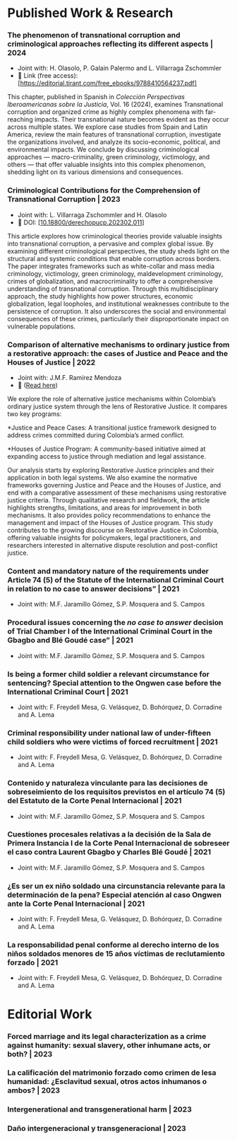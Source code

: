 # Published Work & Research
### The phenomenon of transnational corruption and criminological approaches reflecting its different aspects | 2024
  * Joint with: H. Olasolo, P. Galain Palermo and L. Villarraga Zschommler
  * 🔗 Link (free access): [https://editorial.tirant.com/free_ebooks/9788410564237.pdf]

This chapter, published in Spanish in _Colección Perspectivas Iberoamericanas sobre la Justicia_, Vol. 16 (2024), examines Transnational corruption and organized crime as highly complex phenomena with far-reaching impacts. Their transnational nature becomes evident as they occur across multiple states. We explore case studies from Spain and Latin America, review the main features of transnational corruption, investigate the organizations involved, and analyze its socio-economic, political, and environmental impacts. We conclude by discussing criminological approaches — macro-criminality, green criminology, victimology, and others — that offer valuable insights into this complex phenomenon, shedding light on its various dimensions and consequences.


### Criminological Contributions for the Comprehension of Transnational Corruption | 2023
  * Joint with: L. Villarraga Zschommler and H. Olasolo
  * 🔗 DOI: [[10.18800/derechopucp.202302.011](https://doi.org/10.18800/derechopucp.202302.011)]

This article explores how criminological theories provide valuable insights into transnational corruption, a pervasive and complex global issue. By examining different criminological perspectives, the study sheds light on the structural and systemic conditions that enable corruption across borders. The paper integrates frameworks such as white-collar and mass media criminology, victimology, green criminology, maldevelopment criminology, crimes of globalization, and macrocriminality to offer a comprehensive understanding of transnational corruption.
Through this multidisciplinary approach, the study highlights how power structures, economic globalization, legal loopholes, and institutional weaknesses contribute to the persistence of corruption. It also underscores the social and environmental consequences of these crimes, particularly their disproportionate impact on vulnerable populations.

### Comparison of alternative mechanisms to ordinary justice from a restorative approach: the cases of Justice and Peace and the Houses of Justice | 2022
  * Joint with: J.M.F. Ramírez Mendoza
  * 🔗 ([Read here](https://doctrinadistrital.com/ojs2/index.php/RevistaDoctrinaDistrital/article/view/55))

We explore the role of alternative justice mechanisms within Colombia’s ordinary justice system through the lens of Restorative Justice. It compares two key programs:

*Justice and Peace Cases: A transitional justice framework designed to address crimes committed during Colombia’s armed conflict.

*Houses of Justice Program: A community-based initiative aimed at expanding access to justice through mediation and legal assistance.

Our analysis starts by exploring Restorative Justice principles and their application in both legal systems. We also examine the normative frameworks governing Justice and Peace and the Houses of Justice, and end with a comparative assessment of these mechanisms using restorative justice criteria.
Through qualitative research and fieldwork, the article highlights strengths, limitations, and areas for improvement in both mechanisms. It also provides policy recommendations to enhance the management and impact of the Houses of Justice program. This study contributes to the growing discourse on Restorative Justice in Colombia, offering valuable insights for policymakers, legal practitioners, and researchers interested in alternative dispute resolution and post-conflict justice.

### Content and mandatory nature of the requirements under Article 74 (5) of the Statute of the International Criminal Court in relation to no case to answer decisions” | 2021
  * Joint with: M.F. Jaramillo Gómez, S.P. Mosquera and S. Campos 


### Procedural issues concerning the _no case to answer_ decision of Trial Chamber I of the International Criminal Court in the Gbagbo and Blé Goudé case”  | 2021
  * Joint with: M.F. Jaramillo Gómez, S.P. Mosquera and S. Campos


### Is being a former child soldier a relevant circumstance for sentencing? Special attention to the Ongwen case before the International Criminal Court | 2021
  * Joint with: F. Freydell Mesa, G. Velásquez, D. Bohórquez, D. Corradine and A. Lema 


### Criminal responsibility under national law of under-fifteen child soldiers who were victims of forced recruitment | 2021
  * Joint with: F. Freydell Mesa, G. Velásquez, D. Bohórquez, D. Corradine and A. Lema 

### Contenido y naturaleza vinculante para las decisiones de sobreseimiento de los requisitos previstos en el artículo 74 (5) del Estatuto de la Corte Penal Internacional | 2021
  * Joint with: M.F. Jaramillo Gómez, S.P. Mosquera and S. Campos 


### Cuestiones procesales relativas a la decisión de la Sala de Primera Instancia I de la Corte Penal Internacional de sobreseer el caso contra Laurent Gbagbo y Charles Blé Goudé | 2021
  * Joint with: M.F. Jaramillo Gómez, S.P. Mosquera and S. Campos 

### ¿Es ser un ex niño soldado una circunstancia relevante para la determinación de la pena? Especial atención al caso Ongwen ante la Corte Penal Internacional | 2021
 * Joint with: F. Freydell Mesa, G. Velásquez, D. Bohórquez, D. Corradine and A. Lema 

### La responsabilidad penal conforme al derecho interno de los niños soldados menores de 15 años víctimas de reclutamiento forzado | 2021
 * Joint with: F. Freydell Mesa, G. Velásquez, D. Bohórquez, D. Corradine and A. Lema


# Editorial Work 
### Forced marriage and its legal characterization as a crime against humanity: sexual slavery, other inhumane acts, or both? | 2023
 

### La calificación del matrimonio forzado como crimen de lesa humanidad: ¿Esclavitud sexual, otros actos inhumanos o ambos? | 2023

### Intergenerational and transgenerational harm | 2023

### Daño intergeneracional y transgeneracional | 2023
